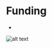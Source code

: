 # Funding 

- 
![alt text](https://github.com/Connecus-Team/Smart-Contract-Connecus/blob/main/Funding/Funding.png)